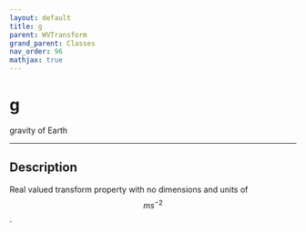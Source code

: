 ```yaml
---
layout: default
title: g
parent: WVTransform
grand_parent: Classes
nav_order: 96
mathjax: true
---
```


#  g

gravity of Earth


---

## Description
Real valued transform property with no dimensions and units of $$m s^{-2}$$.

